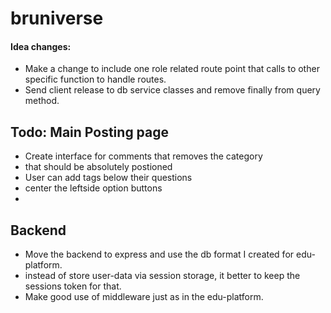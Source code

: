 # bruniverse

#### Idea changes:

-   Make a change to include one role related route point that calls to other specific function to handle routes.
-   Send client release to db service classes and remove finally from query method.

## Todo: Main Posting page

-   Create interface for comments that removes the category
-   that should be absolutely postioned
-   User can add tags below their questions
-   center the leftside option buttons
-

## Backend

-   Move the backend to express and use the db format I created for edu-platform.
-   instead of store user-data via session storage, it better to keep the sessions token for that.
-   Make good use of middleware just as in the edu-platform.
